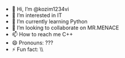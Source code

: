 - 👋 Hi, I’m @kozim1234vi
- 👀 I’m interested in IT
- 🌱 I’m currently learning Python
- 💞️ I’m looking to collaborate on MR.MENACE
- 📫 How to reach me C++
- 😄 Pronouns: ???
- ⚡ Fun fact: \\\

<!---
kozim1234vi/kozim1234vi is a ✨ special ✨ repository because its `README.md` (this file) appears on your GitHub profile.
You can click the Preview link to take a look at your changes.
--->
